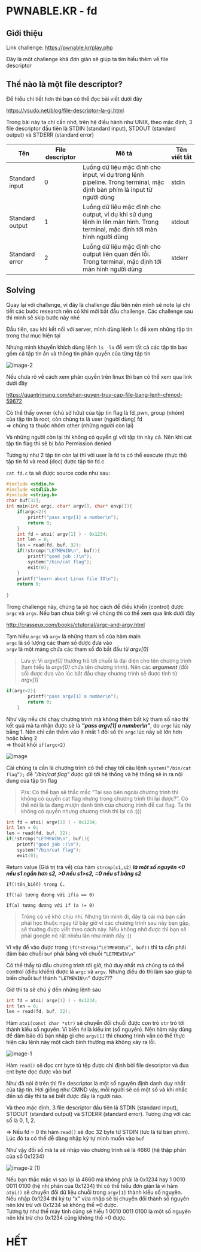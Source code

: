 # PWNABLE.KR - fd
## Giới thiệu
Link challenge: https://pwnable.kr/play.php  
  
Đây là một challenge khá đơn giản sẽ giúp ta tìm hiểu thêm về file descriptor
## Thế nào là một file descriptor?
Để hiểu chi tiết hơn thì bạn có thể đọc bài viết dưới đây

https://vsudo.net/blog/file-descriptor-la-gi.html

Trong bài này ta chỉ cần nhớ, trên hệ điều hành như UNIX, theo mặc định, 3 file descriptor đầu tiên là STDIN (standard input), STDOUT (standard output) và STDERR (standard error)  
  
| Tên | File descriptor | Mô tả | Tên viết tắt |
| --- | --- | --- | --- |
| Standard input | 0 | Luồng dữ liệu mặc định cho input, ví dụ trong lệnh pipeline. Trong terminal, mặc định bàn phím là input từ người dùng | stdin |
| Standard output | 1 | Luồng dữ liệu mặc định cho output, ví dụ khi sử dụng lệnh in lên màn hình. Trong terminal, mặc định tới màn hình người dùng | stdout |
| Standard error | 2 | Luồng dữ liệu mặc định cho output liên quan đến lỗi. Trong terminal, mặc định tới màn hình người dùng | stderr |

## Solving

Quay lại với challenge, vì đây là challenge đầu tiên nên mình sẽ note lại chi tiết các bước research nên có khi mới bắt đầu challenge. Các challenge sau thì mình sẽ skip bước này nhé  

Đầu tiên, sau khi kết nối với server, mình dùng lệnh `ls` để xem những tập tin trong thư mục hiện tại  

Nhưng mình khuyến khích dùng lệnh `ls -la` để xem tất cả các tập tin bao gồm cả tập tin ẩn và thông tin phân quyền của từng tập tin  

![image-2](https://user-images.githubusercontent.com/74854445/115533284-cbb52900-a2c0-11eb-826d-50642e31d9d0.png)  

Nếu chưa rõ về cách xem phân quyền trên linux thì bạn có thể xem qua link dưới đây  

https://quantrimang.com/phan-quyen-truy-cap-file-bang-lenh-chmod-59672  

Có thể thấy owner (chủ sở hữu) của tập tin flag là fd_pwn, group (nhóm) của tập tin là root, còn chúng ta là user (người dùng) fd   
=> chúng ta thuộc nhóm other (những người còn lại)  

Và những người còn lại thì không có quyền gì với tập tin này cả. Nên khi cat tập tin flag thì sẽ bị báo Permission denied  

Tương tự như 2 tập tin còn lại thì với user là fd ta có thể execute (thực thi) tập tin fd và read (đọc) được tập tin fd.c  

`cat fd.c` ta sẽ được source code như sau:
```c
#include <stdio.h>
#include <stdlib.h>
#include <string.h>
char buf[32];
int main(int argc, char* argv[], char* envp[]){
    if(argc<2){
        printf("pass argv[1] a number\n");
        return 0;
    }
    int fd = atoi( argv[1] ) - 0x1234;
    int len = 0;
    len = read(fd, buf, 32);
    if(!strcmp("LETMEWIN\n", buf)){
        printf("good job :)\n");
        system("/bin/cat flag");
        exit(0);
    }
    printf("learn about Linux file IO\n");
    return 0;
 
}
```

Trong challenge này, chúng ta sẽ học cách để điều khiển (control) được `argc` và `argv`. Nếu bạn chưa biết gì về chúng thì có thể xem qua link dưới đây  

http://crasseux.com/books/ctutorial/argc-and-argv.html  

Tạm hiểu `argc` và `argv` là những tham số của hàm main  
`argc` là số lượng các tham số được đưa vào  
`argv` là một mảng chứa các tham số đó bắt đầu từ *argv[0]*  

> Lưu ý: Vì *argv[0]* thường trỏ tới chuỗi là đại diện cho tên chương trình (tạm hiểu là *argv[0]* chứa tên chương trình). Nên các ***argument*** (đối số) được đưa vào lúc bắt đầu chạy chương trình sẽ được tính từ *argv[1]*  

```c
if(argc<2){
        printf("pass argv[1] a number\n");
        return 0;
    }
```

Như vậy nếu chỉ chạy chương trình mà không thêm bất kỳ tham số nào thì kết quả mà ta nhận được sẽ là ***“pass argv[1] a number\n”***, do `argc` lúc này bằng 1. Nên chỉ cần thêm vào ít nhất 1 đối số thì `argc` lúc này sẽ lớn hơn hoặc bằng 2   
=> thoát khỏi `if(argc<2)`  

![image](https://user-images.githubusercontent.com/74854445/115540296-256d2180-a2c8-11eb-9e97-100e89806564.png)  

Cái chúng ta cần là chương trình có thể chạy tới câu lệnh `system(“/bin/cat flag”);` để *"/bin/cat flag"* được gửi tới hệ thống và hệ thống sẽ in ra nội dung của tập tin flag  

> P/s: Có thể bạn sẽ thắc mắc “Tại sao bên ngoài chương trình thì không có quyền cat flag nhưng trong chương trình thì lại được?”. Có thể nói là ta đang mượn danh tính của chương trình để cat flag. Ta thì không có quyền nhưng chương trình thì lại có :)))  

```c
int fd = atoi( argv[1] ) - 0x1234;
int len = 0;
len = read(fd, buf, 32);
if(!strcmp("LETMEWIN\n", buf)){
    printf("good job :)\n");
    system("/bin/cat flag");
    exit(0);
```

Return value (Giá trị trả về) của hàm `strcmp(s1,s2)` ***là một số nguyên <0 nếu s1 ngắn hơn s2, >0 nếu s1>s2, =0 nếu s1 bằng s2***  

```
If(!tên_biến) trong C.

If(!a) tương đương với if(a == 0)

If(a) tương đương với if (a != 0)
```

> Trông có vẻ khó chịu nhỉ. Nhưng tin mình đi, đây là cái mà bạn cần phải học thuộc ngay từ bây giờ vì các chương trình sau này bạn gặp, sẽ thường được viết theo cách này. Nếu không nhớ được thì bạn sẽ phải google nó rất nhiều lần như mình đấy :))  

Vì vậy để vào được trong `if(!strcmp(“LETMEWIN\n”, buf))` thì ta cần phải đảm bảo chuỗi `buf` phải bằng với chuỗi `“LETMEWIN\n”`  

Có thể thấy từ đầu chương trình tới giờ, thứ duy nhất mà chúng ta có thể control (điều khiển) được là `argc` và `argv`. Nhưng điều đó thì làm sao giúp ta biến chuỗi `buf` thành `“LETMEWIN\n”` được???  

Giờ thì ta sẽ chú ý đến những lệnh sau
```c
int fd = atoi( argv[1] ) - 0x1234;
int len = 0;
len = read(fd, buf, 32);
```

Hàm `atoi(const char *str)` sẽ chuyển đổi chuỗi được con trỏ `str` trỏ tới thành kiểu số nguyên. Vì biến `fd` là kiểu int (số nguyên).
Nên hàm này dùng để đảm bảo dù bạn nhập gì cho `argv[1]` thì chương trình vẫn có thể thực hiện câu lệnh này một cách bình thường mà không xảy ra lỗi.  

![image-1](https://user-images.githubusercontent.com/74854445/115553054-2c4f6080-a2d7-11eb-9aad-ac3d72e77a47.png)

Hàm `read()` sẽ đọc cnt byte từ tệp được chỉ định bởi file descriptor và đưa cnt byte đọc được vào buf  

Như đã nói ở trên thì file descriptor là một số nguyên định danh duy nhất của tập tin. 
Hơi giống như CMND vậy, mỗi người sẽ có một số và khi nhắc đến số đấy thì ta sẽ biết được đấy là người nào.  

Và theo mặc định, 3 file descriptor đầu tiên là STDIN (standard input), STDOUT (standard output) và STDERR (standard error). Tương ứng với các số là 0, 1, 2.  

=> Nếu fd = 0 thì hàm `read()` sẽ đọc 32 byte từ STDIN (tức là từ bàn phím). Lúc đó ta có thể dễ dàng nhập ký tự mình muốn vào `buf`  

Như vậy đối số mà ta sẽ nhập vào chương trình sẽ là 4660 (hệ thập phân của số 0x1234)  

![image-2 (1)](https://user-images.githubusercontent.com/74854445/115553565-be576900-a2d7-11eb-886a-44d11641def1.png)  

Nếu bạn thắc mắc vì sao lại là 4660 mà không phải là 0x1234 hay 1 0010 0011 0100 (hệ nhị phân của 0x1234) 
thì có thể hiểu đơn giản là vì hàm `atoi()` sẽ chuyển đổi dữ liệu chuỗi trong `argv[1]` thành kiểu số nguyên.  
Nếu nhập 0x1234 thì ký tự "x" vừa nhập sẽ bị chuyển đổi thành số nguyên nên khi trừ với 0x1234 sẽ không thể =0 được.  
Tương tự như thế máy tính cũng sẽ hiểu 1 0010 0011 0100 là một số nguyên nên khi trừ cho 0x1234 cũng không thể =0 được.

# HẾT
